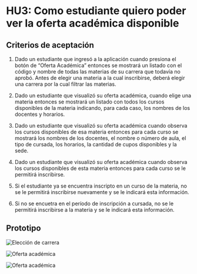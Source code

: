 # HU3: Como estudiante quiero poder ver la oferta académica disponible

## Criterios de aceptación

1. Dado un estudiante que ingresó a la aplicación cuando presiona el botón de “Oferta Académica” entonces se mostrará un listado con el código y nombre de todas las materias de su carrera que todavía no aprobó. Antes de elegir una materia a la cual inscribirse, deberá elegir una carrera por la cual filtrar las materias.

2. Dado un estudiante que visualizó su oferta académica, cuando elige una  materia entonces se mostrará un listado con todos los cursos disponibles de la materia indicando, para cada caso, los nombres de los docentes y horarios.

3. Dado un estudiante que visualizó su oferta académica cuando observa los cursos disponibles de esa materia entonces para cada curso se mostrará  los nombres de los docentes, el nombre o número de aula, el tipo de cursada, los horarios, la cantidad de cupos disponibles y la sede.

4. Dado un estudiante que visualizó su oferta académica cuando observa los cursos disponibles de esta materia entonces para cada curso se le permitirá inscribirse.

5. Si el estudiante ya se encuentra inscripto en un curso de la materia, no se le permitirá inscribirse nuevamente y se le indicará esta información.

6. Si no se encuetra en el período de inscripción a cursada, no se le permitirá inscribirse a la materia y se le indicará esta información.
	
## Prototipo
![Elección de carrera](./prototipos/elegir-carrera.png)

![Oferta académica](./prototipos/oferta_academica.png)

![Oferta académica](./prototipos/materia.png)
